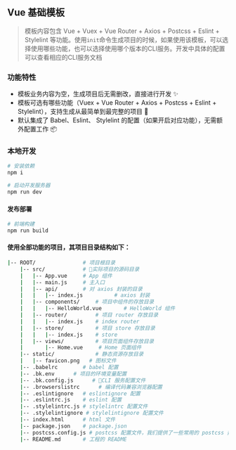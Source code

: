## Vue 基础模板

> 模板内容包含 Vue + Vuex + Vue Router + Axios + Postcss + Eslint + Stylelint 等功能。使用`init`命令生成项目的时候，如果使用该模板，可以选择使用哪些功能，也可以选择使用哪个版本的CLI服务。开发中具体的配置可以查看相应的CLI服务文档

### 功能特性

- 模板业务内容为空，生成项目后无需删改，直接进行开发 ✨
- 模板可选有哪些功能（Vuex + Vue Router + Axios + Postcss + Eslint + Stylelint），支持生成从最简单到最完整的项目 🚀
- 默认集成了 Babel、Eslint、 Stylelint 的配置（如果开启对应功能），无需额外配置工作 📦

### 本地开发

```bash
# 安装依赖
npm i

# 启动开发服务器
npm run dev
```

#### 发布部署

```bash
# 前端构建
npm run build
```

#### 使用全部功能的项目，其项目目录结构如下：
```bash
|-- ROOT/               # 项目根目录
    |-- src/            # 🌟实际项目的源码目录
    |   |-- App.vue     # App 组件
    |   |-- main.js     # 主入口
    |   |-- api/        # 对 axios 封装的目录
    |   |   |-- index.js          # axios 封装
    |   |-- components/     # 项目中组件的存放目录
    |   |   |-- HelloWorld.vue       # HelloWorld 组件
    |   |-- router/         # 项目 router 存放目录
    |   |   |-- index.js    # index router
    |   |-- store/          # 项目 store 存放目录
    |   |   |-- index.js    # store
    |   |-- views/          # 项目页面组件存放目录
    |       |-- Home.vue     # Home 页面组件
    |-- static/             # 静态资源存放目录
    |   |-- favicon.png   # 图标文件
    |-- .babelrc        # babel 配置
    |-- .bk.env      # 项目的环境变量配置
    |-- .bk.config.js      # 🌟CLI 服务配置文件
    |-- .browserslistrc      # 编译代码兼容浏览器配置
    |-- .eslintignore   # eslintignore 配置
    |-- .eslintrc.js    # eslint 配置
    |-- .stylelintrc.js # stylelintrc 配置文件
    |-- .stylelintignore # stylelintignore 配置文件
    |-- index.html      # html 文件
    |-- package.json    # package.json
    |-- postcss.config.js # postcss 配置文件，我们提供了一些常用的 postcss 插件，详细内容请参见文件
    |-- README.md       # 工程的 README
```